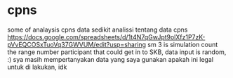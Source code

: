 # cpns
some of analaysis cpns data
sedikit analissi tentang data cpns
https://docs.google.com/spreadsheets/d/1t4N7qGwJpt9olXfz1P7zK-pVvEQCOSxTuoVq37GWVUM/edit?usp=sharing
sm 3 is simulation count the range number participant that could get in to SKB, data input is random, :)
 sya masih mempertanyakan data yang saya gunakan apakah ini legal untuk di lakukan, idk
